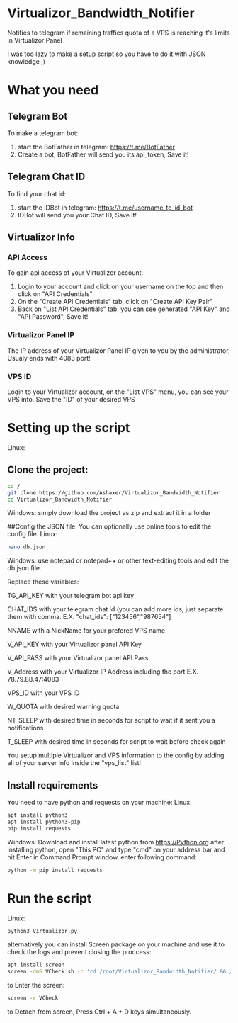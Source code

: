 # Virtualizor_Bandwidth_Notifier
Notifies to telegram if remaining traffics quota of a VPS is reaching it's limits in Virtualizor Panel

I was too lazy to make a setup script so you have to do it with JSON knowledge ;)

# What you need

## Telegram Bot
To make a telegram bot:
1. start the BotFather in telegram: https://t.me/BotFather
2. Create a bot, BotFather will send you its api_token, Save it!

## Telegram Chat ID
To find your chat id:
1. start the IDBot in telegram: https://t.me/username_to_id_bot
2. IDBot will send you your Chat ID, Save it!

## Virtualizor Info
### API Access
To gain api access of your Virtualizor account:
1. Login to your account and click on your username on the top and then click on "API Credentials"
2. On the "Create API Credentials" tab, click on "Create API Key Pair"
3. Back on "List API Credentials" tab, you can see generated "API Key" and "API Password", Save it!

### Virtualizor Panel IP
The IP address of your Virtualizor Panel IP given to you by the administrator, Usualy ends with 4083 port!

### VPS ID
Login to your Virtualizor account, on the "List VPS" menu, you can see your VPS info.
Save the "ID" of your desired VPS

# Setting up the script
Linux:
## Clone the project:
```bash
cd /
git clone https://github.com/Ashaxer/Virtualizor_Bandwidth_Notifier
cd Virtualizor_Bandwidth_Notifier
```
Windows: simply download the project as zip and extract it in a folder

##Config the JSON file:
You can optionally use online tools to edit the config file.
Linux:
```bash
nano db.json
```
Windows: use notepad or notepad++ or other text-editing tools and edit the db.json file.

Replace these variables:

TG_API_KEY with your telegram bot api key

CHAT_IDS with your telegram chat id (you can add more ids, just separate them with comma. E.X. "chat_ids": ["123456","987654"]

NNAME with a NickName for your prefered VPS name

V_API_KEY with your Virtualizor panel API Key

V_API_PASS with your Virtualizor panel API Pass

V_Address with your Virtualizor IP Address including the port E.X. 78.79.88.47:4083

VPS_ID with your VPS ID

W_QUOTA with desired warning quota

NT_SLEEP with desired time in seconds for script to wait if it sent you a notifications

T_SLEEP with desired time in seconds for script to wait before check again

You setup multiple Virtualizor and VPS information to the config by adding all of your server info inside the "vps_list" list!

## Install requirements
You need to have python and requests on your machine:
Linux:
```bash
apt install python3
apt install python3-pip
pip install requests
```

Windows:
Download and install latest python from https://Python.org
after installing python, open "This PC" and type "cmd" on your address bar and hit Enter
in Command Prompt window, enter following command:
```cmd
python -m pip install requests
```

# Run the script
Linux:
```bash
python3 Virtualizor.py
```
alternatively you can install Screen package on your machine and use it to check the logs and prevent closing the proccess:
```bash
apt install screen
screen -dmS VCheck sh -c 'cd /root/Virtualizor_Bandwidth_Notifier/ && /usr/bin/python3 Virtualizor.py'
```
to Enter the screen:
```bash
screen -r VCheck
```
to Detach from screen, Press Ctrl + A + D keys simultaneously.
